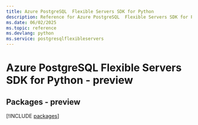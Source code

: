 ```yaml
---
title: Azure PostgreSQL  Flexible Servers SDK for Python
description: Reference for Azure PostgreSQL  Flexible Servers SDK for Python
ms.date: 06/02/2025
ms.topic: reference
ms.devlang: python
ms.service: postgresqlflexibleservers
---
```

# Azure PostgreSQL  Flexible Servers SDK for Python - preview
## Packages - preview
[!INCLUDE [packages](postgresql--flexible-servers-index.md)]